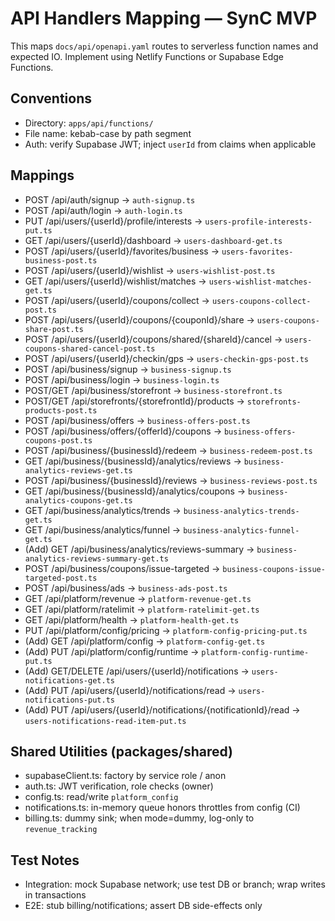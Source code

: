 # API Handlers Mapping — SynC MVP

This maps `docs/api/openapi.yaml` routes to serverless function names and expected IO. Implement using Netlify Functions or Supabase Edge Functions.

## Conventions
- Directory: `apps/api/functions/`
- File name: kebab-case by path segment
- Auth: verify Supabase JWT; inject `userId` from claims when applicable

## Mappings
- POST /api/auth/signup → `auth-signup.ts`
- POST /api/auth/login → `auth-login.ts`
- PUT /api/users/{userId}/profile/interests → `users-profile-interests-put.ts`
- GET /api/users/{userId}/dashboard → `users-dashboard-get.ts`
- POST /api/users/{userId}/favorites/business → `users-favorites-business-post.ts`
- POST /api/users/{userId}/wishlist → `users-wishlist-post.ts`
- GET /api/users/{userId}/wishlist/matches → `users-wishlist-matches-get.ts`
- POST /api/users/{userId}/coupons/collect → `users-coupons-collect-post.ts`
- POST /api/users/{userId}/coupons/{couponId}/share → `users-coupons-share-post.ts`
- POST /api/users/{userId}/coupons/shared/{shareId}/cancel → `users-coupons-shared-cancel-post.ts`
- POST /api/users/{userId}/checkin/gps → `users-checkin-gps-post.ts`
- POST /api/business/signup → `business-signup.ts`
- POST /api/business/login → `business-login.ts`
- POST/GET /api/business/storefront → `business-storefront.ts`
- POST/GET /api/storefronts/{storefrontId}/products → `storefronts-products-post.ts`
- POST /api/business/offers → `business-offers-post.ts`
- POST /api/business/offers/{offerId}/coupons → `business-offers-coupons-post.ts`
- POST /api/business/{businessId}/redeem → `business-redeem-post.ts`
- GET /api/business/{businessId}/analytics/reviews → `business-analytics-reviews-get.ts`
- POST /api/business/{businessId}/reviews → `business-reviews-post.ts`
- GET /api/business/{businessId}/analytics/coupons → `business-analytics-coupons-get.ts`
- GET /api/business/analytics/trends → `business-analytics-trends-get.ts`
- GET /api/business/analytics/funnel → `business-analytics-funnel-get.ts`
- (Add) GET /api/business/analytics/reviews-summary → `business-analytics-reviews-summary-get.ts`
- POST /api/business/coupons/issue-targeted → `business-coupons-issue-targeted-post.ts`
- POST /api/business/ads → `business-ads-post.ts`
- GET /api/platform/revenue → `platform-revenue-get.ts`
- GET /api/platform/ratelimit → `platform-ratelimit-get.ts`
- GET /api/platform/health → `platform-health-get.ts`
- PUT /api/platform/config/pricing → `platform-config-pricing-put.ts`
- (Add) GET /api/platform/config → `platform-config-get.ts`
- (Add) PUT /api/platform/config/runtime → `platform-config-runtime-put.ts`
- (Add) GET/DELETE /api/users/{userId}/notifications → `users-notifications-get.ts`
- (Add) PUT /api/users/{userId}/notifications/read → `users-notifications-put.ts`
- (Add) PUT /api/users/{userId}/notifications/{notificationId}/read → `users-notifications-read-item-put.ts`

## Shared Utilities (packages/shared)
- supabaseClient.ts: factory by service role / anon
- auth.ts: JWT verification, role checks (owner)
- config.ts: read/write `platform_config`
- notifications.ts: in-memory queue honors throttles from config (CI)
- billing.ts: dummy sink; when mode=dummy, log-only to `revenue_tracking`

## Test Notes
- Integration: mock Supabase network; use test DB or branch; wrap writes in transactions
- E2E: stub billing/notifications; assert DB side-effects only
